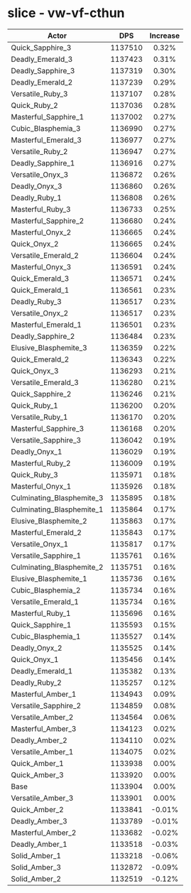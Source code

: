 # slice - vw-vf-cthun
| Actor | DPS | Increase |
|---|:---:|:---:|
|Quick_Sapphire_3|1137510|0.32%|
|Deadly_Emerald_3|1137423|0.31%|
|Deadly_Sapphire_3|1137319|0.30%|
|Deadly_Emerald_2|1137239|0.29%|
|Versatile_Ruby_3|1137107|0.28%|
|Quick_Ruby_2|1137036|0.28%|
|Masterful_Sapphire_1|1137002|0.27%|
|Cubic_Blasphemia_3|1136990|0.27%|
|Masterful_Emerald_3|1136977|0.27%|
|Versatile_Ruby_2|1136947|0.27%|
|Deadly_Sapphire_1|1136916|0.27%|
|Versatile_Onyx_3|1136872|0.26%|
|Deadly_Onyx_3|1136860|0.26%|
|Deadly_Ruby_1|1136808|0.26%|
|Masterful_Ruby_3|1136733|0.25%|
|Masterful_Sapphire_2|1136680|0.24%|
|Masterful_Onyx_2|1136665|0.24%|
|Quick_Onyx_2|1136665|0.24%|
|Versatile_Emerald_2|1136604|0.24%|
|Masterful_Onyx_3|1136591|0.24%|
|Quick_Emerald_3|1136571|0.24%|
|Quick_Emerald_1|1136561|0.23%|
|Deadly_Ruby_3|1136517|0.23%|
|Versatile_Onyx_2|1136517|0.23%|
|Masterful_Emerald_1|1136501|0.23%|
|Deadly_Sapphire_2|1136484|0.23%|
|Elusive_Blasphemite_3|1136359|0.22%|
|Quick_Emerald_2|1136343|0.22%|
|Quick_Onyx_3|1136293|0.21%|
|Versatile_Emerald_3|1136280|0.21%|
|Quick_Sapphire_2|1136246|0.21%|
|Quick_Ruby_1|1136200|0.20%|
|Versatile_Ruby_1|1136170|0.20%|
|Masterful_Sapphire_3|1136168|0.20%|
|Versatile_Sapphire_3|1136042|0.19%|
|Deadly_Onyx_1|1136029|0.19%|
|Masterful_Ruby_2|1136009|0.19%|
|Quick_Ruby_3|1135971|0.18%|
|Masterful_Onyx_1|1135926|0.18%|
|Culminating_Blasphemite_3|1135895|0.18%|
|Culminating_Blasphemite_1|1135864|0.17%|
|Elusive_Blasphemite_2|1135863|0.17%|
|Masterful_Emerald_2|1135843|0.17%|
|Versatile_Onyx_1|1135817|0.17%|
|Versatile_Sapphire_1|1135761|0.16%|
|Culminating_Blasphemite_2|1135751|0.16%|
|Elusive_Blasphemite_1|1135736|0.16%|
|Cubic_Blasphemia_2|1135734|0.16%|
|Versatile_Emerald_1|1135734|0.16%|
|Masterful_Ruby_1|1135696|0.16%|
|Quick_Sapphire_1|1135593|0.15%|
|Cubic_Blasphemia_1|1135527|0.14%|
|Deadly_Onyx_2|1135525|0.14%|
|Quick_Onyx_1|1135456|0.14%|
|Deadly_Emerald_1|1135382|0.13%|
|Deadly_Ruby_2|1135257|0.12%|
|Masterful_Amber_1|1134943|0.09%|
|Versatile_Sapphire_2|1134859|0.08%|
|Versatile_Amber_2|1134564|0.06%|
|Masterful_Amber_3|1134123|0.02%|
|Deadly_Amber_2|1134110|0.02%|
|Versatile_Amber_1|1134075|0.02%|
|Quick_Amber_1|1133938|0.00%|
|Quick_Amber_3|1133920|0.00%|
|Base|1133904|0.00%|
|Versatile_Amber_3|1133901|0.00%|
|Quick_Amber_2|1133841|-0.01%|
|Deadly_Amber_3|1133789|-0.01%|
|Masterful_Amber_2|1133682|-0.02%|
|Deadly_Amber_1|1133518|-0.03%|
|Solid_Amber_1|1133218|-0.06%|
|Solid_Amber_3|1132872|-0.09%|
|Solid_Amber_2|1132519|-0.12%|
